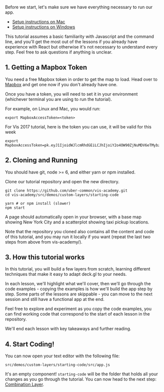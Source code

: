Before we start, let's make sure we have everything necessary to run our app.

* [Setup instructions on Mac](#/installing-a-coding-environment/installing-tools-mac)
* [Setup instructions on Windows](#/installing-a-coding-environment/installing-tools-windows)

This tutorial assumes a basic familiarity with Javascript and the command line,
and you'll get the most out of the lessons if you already have experience with React
but otherwise it's not necessary to understand every step. Feel free to ask
questions if anything is unclear.

## 1. Getting a Mapbox Token

You need a free Mapbox token in order to get the map to load.
Head over to [Mapbox](https://www.mapbox.com/help/define-access-token/) and get
one now if you don't already have one.

Once you have a token, you will need to set it in your environment (whichever
terminal you are using to run the tutorial).

For example, on Linux and Mac, you would run:

```
export MapboxAccessToken=<token>
```

For Vis 2017 tutorial, here is the token you can use, it will be valid for this week
```
export MapboxAccessToken=pk.eyJ1IjoidWJlcmRhdGEiLCJhIjoiY2o4OW90ZjNuMDV6eTMybzFzbmc3bWpvciJ9.zfRO_nfL1O3d2EuoNtE_NQ
```

## 2. Cloning and Running
You should have git, node >= 6, and either yarn or npm installed.

Clone our tutorial repository and open the new directory.
```
git clone https://github.com/uber-common/vis-academy.git
cd vis-academy/src/demos/custom-layers/starting-code

yarn # or npm install (slower)
npm start
```

A page should automatically open in your browser, with a base map showing New York City and a scatterplot showing taxi pickup locations.

Note that the repository you cloned also contains all the content and code of
this tutorial, and you may run it locally if you want (repeat the last two steps
from above from vis-academy/).

## 3. How this tutorial works

In this tutorial, you will build a few layers from scratch, learning different techniques that make it easy to adapt deck.gl to your needs.

In each lesson, we'll highlight what we'll cover, then we'll go through the code examples - copying the examples is how we'll build the app step by step. Some parts of the lessons are skippable - you can move to the next session and still have a functional app at the end.

Feel free to explore and experiment as you copy the code examples, you can find working code that correspond to the start of each lesson in the repository.

We'll end each lesson with key takeaways and further reading.

## 4. Start Coding!

You can now open your text editor with the following file:

```
src/demos/custom-layers/starting-code/src/app.js
```

It's an empty component! `starting-code` will be the folder that holds all your
changes as you go through the tutorial. You can now head to the next step:
[Combination Layer](#/custom-layers/1-combination-layer).
